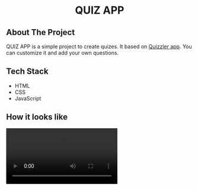 <h1 align="center">QUIZ APP</h1>

## About The Project

QUIZ APP is a simple project to create quizes. It based on [Quizzler app](https://github.com/wasimreja/Quizzler).
You can customize it and add your own questions.

## Tech Stack

- HTML
- CSS
- JavaScript

## How it looks like

![](https://user-images.githubusercontent.com/14938482/175976560-5b620fce-bebc-41ed-b29f-563aa581a8b7.mov)

